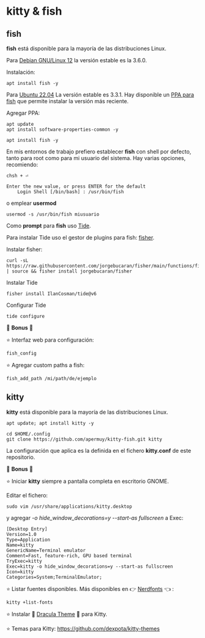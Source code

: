 # kitty & fish 

## fish

**fish** está disponible para la mayoría de las distribuciones Linux. 

Para [Debian GNU/Linux 12](https://packages.debian.org/search?keywords=fish&searchon=names&suite=stable&section=all) la versión estable es la 3.6.0. 

Instalación: 

```
apt install fish -y
```

Para [Ubuntu 22.04]() La versión estable es 3.3.1. Hay disponible un [PPA para fish]() que permite instalar la versión más reciente.

Agregar PPA:

```
apt update
apt install software-properties-common -y
```

```
apt install fish -y
```

En mis entornos de trabajo prefiero establecer **fish** con shell por defecto, tanto para root como para mi usuario del sistema. Hay varias opciones, recomiendo:


```
chsh + ⏎

Enter the new value, or press ENTER for the default
    Login Shell [/bin/bash] : /usr/bin/fish
```
o emplear **usermod**

```
usermod -s /usr/bin/fish miusuario

```

Como **prompt** para **fish** uso [Tide](https://github.com/IlanCosman/tide). 


Para instalar Tide uso el gestor de plugins para fish: [fisher](https://github.com/jorgebucaran/fisher). 

Instalar fisher:

```
curl -sL https://raw.githubusercontent.com/jorgebucaran/fisher/main/functions/fisher.fish | source && fisher install jorgebucaran/fisher

```

Instalar Tide

```
fisher install IlanCosman/tide@v6
```

Configurar Tide

```
tide configure
```

🎁 **Bonus** 🎁

⭐ Interfaz web para configuración:

```
fish_config
```

⭐ Agregar custom paths a fish:

```
fish_add_path /mi/path/de/ejemplo
```


## kitty

**kitty** está disponible para la mayoría de las distribuciones Linux. 


```
apt update; apt install kitty -y
```

```
cd $HOME/.config
git clone https://github.com/apermuy/kitty-fish.git kitty
```

La configuración que aplica es la definida en el fichero **kitty.conf** de este repositorio.

🎁 **Bonus** 🎁

⭐ Iniciar **kitty** siempre a pantalla completa en escritorio GNOME.

Editar el fichero:
```
sudo vim /usr/share/applications/kitty.desktop 
```
y agregar *-o hide_window_decorations=y --start-as fullscreen* a Exec:

```
[Desktop Entry]
Version=1.0
Type=Application
Name=kitty
GenericName=Terminal emulator
Comment=Fast, feature-rich, GPU based terminal
TryExec=kitty
Exec=kitty -o hide_window_decorations=y --start-as fullscreen
Icon=kitty
Categories=System;TerminalEmulator;
```

⭐ Listar fuentes disponibles. Más disponibles en 👉 [Nerdfonts](https://www.nerdfonts.com/) 👈 :

```
kitty +list-fonts
```

⭐ Instalar 🧛 [Dracula Theme](https://draculatheme.com/kitty) 🧛 para Kitty.

⭐ Temas para Kitty: https://github.com/dexpota/kitty-themes